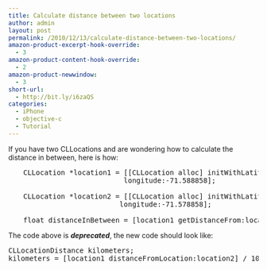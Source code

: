 ```yaml
---
title: Calculate distance between two locations
author: admin
layout: post
permalink: /2010/12/13/calculate-distance-between-two-locations/
amazon-product-excerpt-hook-override:
  - 3
amazon-product-content-hook-override:
  - 2
amazon-product-newwindow:
  - 3
short-url:
  - http://bit.ly/i6zaQS
categories:
  - iPhone
  - objective-c
  - Tutorial
---
```

If you have two CLLocations and are wondering how to calculate the distance in between, here is how:

<pre class="brush:cpp" style="padding-left: 30px;">CLLocation *location1 = [[CLLocation alloc] initWithLatitude:42.333297
                        longitude:-71.588858];

CLLocation *location2 = [[CLLocation alloc] initWithLatitude:42.353297
                       longitude:-71.578858];

float distanceInBetween = [location1 getDistanceFrom:location2];</pre>

The code above is ***deprecated***, the new code should look like:

<pre class="brush:cpp">CLLocationDistance kilometers;
kilometers = [location1 distanceFromLocation:location2] / 1000;</pre>